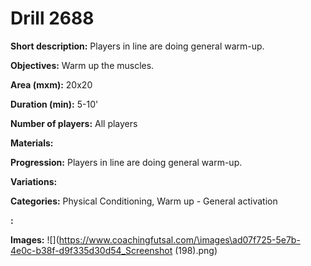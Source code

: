 # Drill 2688

**Short description:**
Players in line are doing general warm-up.

**Objectives:**
Warm up the muscles.

**Area (mxm):**
20x20

**Duration (min):**
5-10'

**Number of players:**
All players

**Materials:**


**Progression:**
Players in line are doing general warm-up.

**Variations:**


**Categories:**
Physical Conditioning, Warm up - General activation

**:**


**Images:**
![](https://www.coachingfutsal.com/\images\ad07f725-5e7b-4e0c-b38f-d9f335d30d54_Screenshot (198).png)

